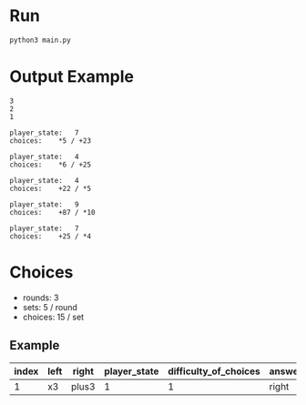 # Run
```sh
python3 main.py
```

# Output Example
```
3
2
1

player_state:	7
choices:	*5 / +23

player_state:	4
choices:	*6 / +25

player_state:	4
choices:	+22 / *5

player_state:	9
choices:	+87 / *10

player_state:	7
choices:	+25 / *4
```
# Choices
- rounds: 3
- sets: 5 / round
- choices: 15 / set

## Example
|index|left|right|player_state|difficulty_of_choices|answer|round|set|
|-----|----|-----|------------|---------------------|------|-----|---|
|    1|  x3|plus3|           1|                    1| right|    1|  1|
